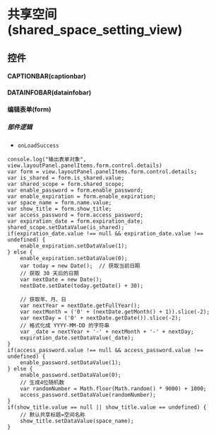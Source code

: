 # 共享空间(shared_space_setting_view)  <!-- {docsify-ignore-all} -->



## 控件
#### CAPTIONBAR(captionbar)
#### DATAINFOBAR(datainfobar)
#### 编辑表单(form)

##### 部件逻辑
* `onLoadSuccess`
```
console.log("输出表单对象", view.layoutPanel.panelItems.form.control.details)
var form = view.layoutPanel.panelItems.form.control.details;
var is_shared = form.is_shared.value;
var shared_scope = form.shared_scope;
var enable_password = form.enable_password;
var enable_expiration = form.enable_expiration;
var space_name = form.name.value;
var show_title = form.show_title;
var access_password = form.access_password;
var expiration_date = form.expiration_date;
shared_scope.setDataValue(is_shared);
if(expiration_date.value !== null && expiration_date.value !== undefined) {
    enable_expiration.setDataValue(1);
} else {
    enable_expiration.setDataValue(0);
    var today = new Date();  // 获取当前日期
    // 获取 30 天后的日期
    var nextDate = new Date();
    nextDate.setDate(today.getDate() + 30);

    // 获取年、月、日
    var nextYear = nextDate.getFullYear();
    var nextMonth = ('0' + (nextDate.getMonth() + 1)).slice(-2);
    var nextDay = ('0' + nextDate.getDate()).slice(-2);
    // 格式化成 YYYY-MM-DD 的字符串
    var _date = nextYear + '-' + nextMonth + '-' + nextDay;
    expiration_date.setDataValue(_date);
}
if(access_password.value !== null && access_password.value !== undefined) {
    enable_password.setDataValue(1);
} else {
    enable_password.setDataValue(0);
    // 生成4位随机数
    var randomNumber = Math.floor(Math.random() * 9000) + 1000;
    access_password.setDataValue(randomNumber);
}
if(show_title.value == null || show_title.value == undefined) {
    // 默认共享标题=空间名称
    show_title.setDataValue(space_name);
}

```


<script>
 const { createApp } = Vue
  createApp({
    data() {
      return {

      }
    }
  }).use(ElementPlus).mount('#app')
</script>